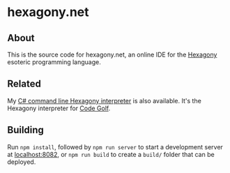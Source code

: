 # hexagony.net

## About

This is the source code for hexagony.net, an online IDE for the [Hexagony](https://esolangs.org/wiki/hexagony) esoteric programming language.

## Related

My [C# command line Hexagony interpreter](https://github.com/SirBogman/Hexagony) is also available. It's the Hexagony interpreter for [Code Golf](https://code.golf).

## Building

Run `npm install`, followed by `npm run server` to start a development server at [localhost:8082](http://localhost:8082/), or `npm run build` to create a `build/` folder that can be deployed.

